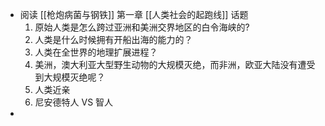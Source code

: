- 阅读 [[枪炮病菌与钢铁]] 第一章 [[人类社会的起跑线]] 话题
  1. 原始人类是怎么跨过亚洲和美洲交界地区的白令海峡的?
  2. 人类是什么时候拥有开船出海的能力的？
  3. 人类在全世界的地理扩展进程？
  4. 美洲，澳大利亚大型野生动物的大规模灭绝，而非洲，欧亚大陆没有遭受到大规模灭绝呢？
  11. 人类近亲
  12. 尼安德特人 VS 智人
-